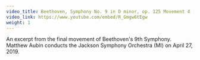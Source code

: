 ```yaml
---
video_title: Beethoven, Symphony No. 9 in D minor, op. 125 Movement 4 (excerpt)
video_link: https://www.youtube.com/embed/R_Gmgw6tEgw
weight: 1
---
```

An excerpt from the final movement of Beethoven's 9th Symphony. Matthew Aubin conducts the Jackson Symphony Orchestra (MI) on April 27, 2019.
